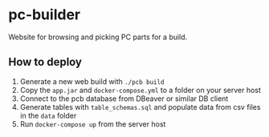# pc-builder

Website for browsing and picking PC parts for a build.

## How to deploy

1. Generate a new web build with `./pcb build`
2. Copy the `app.jar` and `docker-compose.yml` to a folder on your server host
3. Connect to the pcb database from DBeaver or similar DB client
4. Generate tables with `table_schemas.sql` and populate data from csv files in the `data` folder
5. Run `docker-compose up` from the server host
